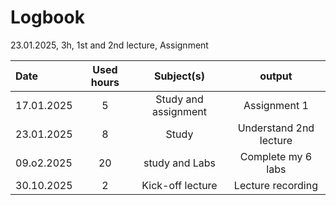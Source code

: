 # Logbook

23.01.2025, 3h, 1st and 2nd lecture, Assignment

| Date  | Used hours | Subject(s) |  output |
| :---         |     :---:      |     :---:      |     :---:      |
| 17.01.2025 | 5 | Study and assignment  | Assignment 1  |
| 23.01.2025 | 8 | Study  | Understand 2nd lecture  |
| 09.o2.2025 | 20 | study and Labs  |Complete my 6 labs  |
| 30.10.2025 | 2 | Kick-off lecture  | Lecture recording  |
